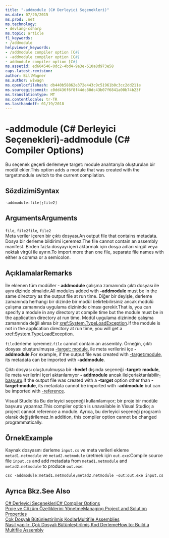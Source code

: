 ```yaml
---
title: "-addmodule (C# Derleyici Seçenekleri)"
ms.date: 07/20/2015
ms.prod: .net
ms.technology:
- devlang-csharp
ms.topic: article
f1_keywords:
- /addmodule
helpviewer_keywords:
- /addmodule compiler option [C#]
- -addmodule compiler option [C#]
- addmodule compiler option [C#]
ms.assetid: ed604546-0dc2-4bd4-9a3e-610a8d973e58
caps.latest.revision: 
author: BillWagner
ms.author: wiwagn
ms.openlocfilehash: db440b58862e372e443c9c51961b0c3cc2dd211e
ms.sourcegitcommit: c0dd436f6f8f44dc80dc43b07f6841a00b74b23f
ms.translationtype: MT
ms.contentlocale: tr-TR
ms.lasthandoff: 01/19/2018
---
```

# <a name="-addmodule-c-compiler-options"></a><span data-ttu-id="aa10c-102">-addmodule (C# Derleyici Seçenekleri)</span><span class="sxs-lookup"><span data-stu-id="aa10c-102">-addmodule (C# Compiler Options)</span></span>
<span data-ttu-id="aa10c-103">Bu seçenek geçerli derlemeye target: module anahtarıyla oluşturulan bir modül ekler.</span><span class="sxs-lookup"><span data-stu-id="aa10c-103">This option adds a module that was created with the target:module switch to the current compilation.</span></span>  
  
## <a name="syntax"></a><span data-ttu-id="aa10c-104">Sözdizimi</span><span class="sxs-lookup"><span data-stu-id="aa10c-104">Syntax</span></span>  
  
```console  
-addmodule:file[;file2]  
```  
  
## <a name="arguments"></a><span data-ttu-id="aa10c-105">Arguments</span><span class="sxs-lookup"><span data-stu-id="aa10c-105">Arguments</span></span>  
 <span data-ttu-id="aa10c-106">`file`, `file2`</span><span class="sxs-lookup"><span data-stu-id="aa10c-106">`file`, `file2`</span></span>  
 <span data-ttu-id="aa10c-107">Meta veriler içeren bir çıktı dosyası.</span><span class="sxs-lookup"><span data-stu-id="aa10c-107">An output file that contains metadata.</span></span> <span data-ttu-id="aa10c-108">Dosya bir derleme bildirimi içeremez.</span><span class="sxs-lookup"><span data-stu-id="aa10c-108">The file cannot contain an assembly manifest.</span></span> <span data-ttu-id="aa10c-109">Birden fazla dosyayı içeri aktarmak için dosya adları virgül veya noktalı virgül ile ayırın.</span><span class="sxs-lookup"><span data-stu-id="aa10c-109">To import more than one file, separate file names with either a comma or a semicolon.</span></span>  
  
## <a name="remarks"></a><span data-ttu-id="aa10c-110">Açıklamalar</span><span class="sxs-lookup"><span data-stu-id="aa10c-110">Remarks</span></span>  
 <span data-ttu-id="aa10c-111">İle eklenen tüm modüller **- addmodule** çalışma zamanında çıktı dosyası ile aynı dizinde olmalıdır.</span><span class="sxs-lookup"><span data-stu-id="aa10c-111">All modules added with **-addmodule** must be in the same directory as the output file at run time.</span></span> <span data-ttu-id="aa10c-112">Diğer bir deyişle, derleme zamanında herhangi bir dizinde bir modül belirtebilirsiniz ancak modülü çalışma zamanında uygulama dizininde olması gerekir.</span><span class="sxs-lookup"><span data-stu-id="aa10c-112">That is, you can specify a module in any directory at compile time but the module must be in the application directory at run time.</span></span> <span data-ttu-id="aa10c-113">Modül uygulama dizininde çalışma zamanında değil alırsa bir <xref:System.TypeLoadException>.</span><span class="sxs-lookup"><span data-stu-id="aa10c-113">If the module is not in the application directory at run time, you will get a <xref:System.TypeLoadException>.</span></span>  
  
 <span data-ttu-id="aa10c-114">`file`derleme içeremez.</span><span class="sxs-lookup"><span data-stu-id="aa10c-114">`file` cannot contain an assembly.</span></span> <span data-ttu-id="aa10c-115">Örneğin, çıktı dosyası oluşturulmuşsa [-target: module](../../../csharp/language-reference/compiler-options/target-module-compiler-option.md), ile meta verilerini içe **- addmodule**.</span><span class="sxs-lookup"><span data-stu-id="aa10c-115">For example, if the output file was created with [-target:module](../../../csharp/language-reference/compiler-options/target-module-compiler-option.md), its metadata can be imported with **-addmodule**.</span></span>  
  
 <span data-ttu-id="aa10c-116">Çıktı dosyası oluşturulmuşsa bir **-hedef** dışında seçeneği **-target: module**, ile meta verilerini içeri aktarılamıyor **- addmodule** ancak ileiçeriaktarılabilir[-başvuru](../../../csharp/language-reference/compiler-options/reference-compiler-option.md).</span><span class="sxs-lookup"><span data-stu-id="aa10c-116">If the output file was created with a **-target** option other than **-target:module**, its metadata cannot be imported with **-addmodule** but can be imported with [-reference](../../../csharp/language-reference/compiler-options/reference-compiler-option.md).</span></span>  
  
 <span data-ttu-id="aa10c-117">Visual Studio'da Bu derleyici seçeneği kullanılamıyor; bir proje bir modüle başvuru yapamaz.</span><span class="sxs-lookup"><span data-stu-id="aa10c-117">This compiler option is unavailable in Visual Studio; a project cannot reference a module.</span></span> <span data-ttu-id="aa10c-118">Ayrıca, bu derleyici seçeneği programlı olarak değiştirilemez.</span><span class="sxs-lookup"><span data-stu-id="aa10c-118">In addition, this compiler option cannot be changed programmatically.</span></span>  
  
## <a name="example"></a><span data-ttu-id="aa10c-119">Örnek</span><span class="sxs-lookup"><span data-stu-id="aa10c-119">Example</span></span>  
 <span data-ttu-id="aa10c-120">Kaynak dosyasını derleme `input.cs` ve meta verileri ekleme `metad1.netmodule` ve `metad2.netmodule` üretmek için `out.exe`:</span><span class="sxs-lookup"><span data-stu-id="aa10c-120">Compile source file `input.cs` and add metadata from `metad1.netmodule` and `metad2.netmodule` to produce `out.exe`:</span></span>  
  
```console  
csc -addmodule:metad1.netmodule;metad2.netmodule -out:out.exe input.cs  
```  
  
## <a name="see-also"></a><span data-ttu-id="aa10c-121">Ayrıca Bkz.</span><span class="sxs-lookup"><span data-stu-id="aa10c-121">See Also</span></span>  
 [<span data-ttu-id="aa10c-122">C# Derleyici Seçenekleri</span><span class="sxs-lookup"><span data-stu-id="aa10c-122">C# Compiler Options</span></span>](../../../csharp/language-reference/compiler-options/index.md)  
 [<span data-ttu-id="aa10c-123">Proje ve Çözüm Özelliklerini Yönetme</span><span class="sxs-lookup"><span data-stu-id="aa10c-123">Managing Project and Solution Properties</span></span>](/visualstudio/ide/managing-project-and-solution-properties)  
 [<span data-ttu-id="aa10c-124">Çok Dosyalı Bütünleştirilmiş Kodlar</span><span class="sxs-lookup"><span data-stu-id="aa10c-124">Multifile Assemblies</span></span>](../../../framework/app-domains/multifile-assemblies.md)  
 [<span data-ttu-id="aa10c-125">Nasıl yapılır: Çok Dosyalı Bütünleştirilmiş Kod Derleme</span><span class="sxs-lookup"><span data-stu-id="aa10c-125">How to: Build a Multifile Assembly</span></span>](../../../framework/app-domains/how-to-build-a-multifile-assembly.md)
